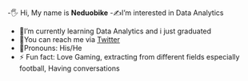 -🖐️ Hi, My name is **Neduobike**
-✍️I’m interested in Data Analytics
- 🧠I’m currently learning Data Analytics and i just graduated
- 💬You can reach me via [Twitter](https://www.twitter.com/ObikeNedu)
- 👀Pronouns: His/He
- ⚡ Fun fact: Love Gaming, extracting from different fields especially football, Having conversations
